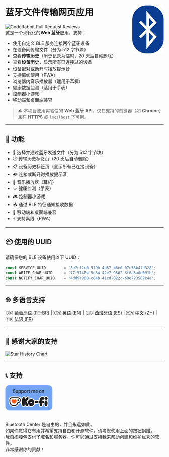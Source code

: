 # 蓝牙文件传输网页应用 <img src="./public/favicon-32x32.png" align="right" width="100">
![CodeRabbit Pull Request Reviews](https://img.shields.io/coderabbit/prs/github/erikraft/Bluetooth-Center?utm_source=oss&utm_medium=github&utm_campaign=erikraft%2FBluetooth-Center&labelColor=171717&color=FF570A&link=https%3A%2F%2Fcoderabbit.ai&label=CodeRabbit+Reviews)
<br>
这是一个现代化的**Web 蓝牙**应用，支持：

- 使用自定义 BLE 服务连接两个蓝牙设备
- 在设备间传输文件（分为 512 字节块）
- 查看**传输历史**（历史记录为临时，20 天后自动删除）
- 查看**设备历史**，显示所有已连接过的设备
- 设备配对或断开时播放提示音
- 支持离线使用（PWA）
- 浏览器内音乐播放器（适用于耳机）
- 健康数据监测（适用于手表）
- 控制器小游戏
- 移动端和桌面端兼容

> ⚠️ 本项目使用实验性的 **Web 蓝牙 API**，仅在支持的浏览器（如 **Chrome**）且在 **HTTPS** 或 `localhost` 下可用。

---

## 🔧 功能

- 📂 选择并通过蓝牙发送文件（分为 512 字节块）
- 🕒 传输历史标签页（20 天后自动删除）
- 📋 设备历史标签页（显示所有已连接设备）
- 🔊 连接或断开时播放提示音
- 🎵 音乐播放器（耳机）
- 🩺 健康监测（手表）
- 🎮 控制器小游戏
- 📥 通过 BLE 特征通知接收数据
- 📱 移动端和桌面端兼容
- ⚡ 支持离线（PWA）

---

## 📦 使用的 UUID

请确保您的 BLE 设备使用以下 UUID：

```js
const SERVICE_UUID        = '8e7c12e0-5f9b-4b57-b6e0-07c58b4fd328';
const WRITE_CHAR_UUID     = '77f57404-5e34-42e7-9502-3f6a3a0e091b';
const NOTIFY_CHAR_UUID    = '4dd9a968-c64b-41cd-822c-b9e723582c4e';
```

---

## 🌐 多语言支持

🇧🇷 [葡萄牙语 (PT-BR)](README-ptbr.md) | 🇺🇸 [英语 (EN)](README.md) | 🇪🇸 [西班牙语 (ES)](README-es.md) | 🇨🇳 [中文 (ZH)](README-zh.md) | 🇫🇷 [法语 (FR)](README-fr.md)

---

## 🙏 感谢大家的支持

[![Star History Chart](https://api.star-history.com/svg?repos=erikraft/Bluetooth-Center&type=Date)](https://star-history.com/#erikraft/Bluetooth-Center&Date)

---

## 📞 支持
<a href="https://ko-fi.com/erikraft" target="_blank">
<img src="./brand-assets/support_me_on_kofi_badge_blue.png" width="150" alt="Donate"/>
</a>
<br />
<br />

Bluetooth Center 是自由的，并且永远如此。\
如果你觉得它有用并希望支持自由和开源软件，请考虑使用上面的按钮捐赠。\
我自掏腰包支付了域名和服务器，你可以通过支持我来帮助创建和维护优秀的软件。\
非常感谢你的贡献！
